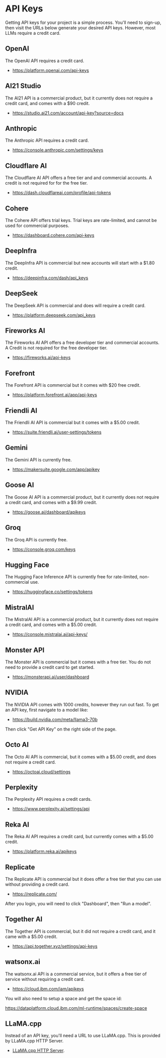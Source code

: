 # API Keys

Getting API keys for your project is a simple process. You'll need to sign-up, then visit the URLs below generate your desired API keys. However, most LLMs require a credit card.

## OpenAI

The OpenAI API requires a credit card.

- https://platform.openai.com/api-keys

## AI21 Studio

The AI21 API is a commercial product, but it currently does not require a credit card, and comes with a $90 credit.

- https://studio.ai21.com/account/api-key?source=docs

## Anthropic

The Anthropic API requires a credit card.

- https://console.anthropic.com/settings/keys

## Cloudflare AI

The Cloudflare AI API offers a free tier and and commercial accounts. A credit is not required for for the free tier.

- https://dash.cloudflareai.com/profile/api-tokens

## Cohere

The Cohere API offers trial keys. Trial keys are rate-limited, and cannot be used for commercial purposes.

- https://dashboard.cohere.com/api-keys

## DeepInfra

The DeepInfra API is commercial but new accounts will start with a $1.80 credit.

- https://deepinfra.com/dash/api_keys

## DeepSeek

The DeepSeek API is commercial and does will require a credit card.

- https://platform.deepseek.com/api_keys

## Fireworks AI

The Fireworks AI API offers a free developer tier and commercial accounts. A Credit is not required for the free developer tier.

- https://fireworks.ai/api-keys

## Forefront

The Forefront API is commercial but it comes with $20 free credit.

- https://platform.forefront.ai/app/api-keys

## Friendli AI

The Friendli AI API is commercial but it comes with a $5.00 credit.

- https://suite.friendli.ai/user-settings/tokens

## Gemini

The Gemini API is currently free.

- https://makersuite.google.com/app/apikey

## Goose AI

The Goose AI API is a commercial product, but it currently does not require a credit card, and comes with a $9.99 credit.

- https://goose.ai/dashboard/apikeys

## Groq

The Groq API is currently free.

- https://console.groq.com/keys

## Hugging Face

The Hugging Face Inference API is currently free for rate-limited, non-commercial use.

- https://huggingface.co/settings/tokens

## MistralAI

The MistralAI API is a commercial product, but it currently does not require a credit card, and comes with a $5.00 credit.

- https://console.mistralai.ai/api-keys/

## Monster API

The Monster API is commercial but it comes with a free tier. You do not need to provide a credit card to get started.

- https://monsterapi.ai/user/dashboard

## NVIDIA

The NVIDIA API comes with 1000 credits, however they run out fast. To get an API key, first navigate to a model like:

- https://build.nvidia.com/meta/llama3-70b

Then click "Get API Key" on the right side of the page.

## Octo AI

The Octo AI API is commercial, but it comes with a $5.00 credit, and does not require a credit card.

- https://octoai.cloud/settings

## Perplexity

The Perplexity API requires a credit cards.

- https://www.perplexity.ai/settings/api

## Reka AI

The Reka AI API requires a credit card, but currently comes with a $5.00 credit.

- https://platform.reka.ai/apikeys

## Replicate

The Replicate API is commercial but it does offer a free tier that you can use without providing a credit card.

- https://replicate.com/

After you login, you will need to click "Dashboard", then "Run a model".

## Together AI

The Together API is commercial, but it did not require a credit card, and it came with a $5.00 credit.

- https://api.together.xyz/settings/api-keys

## watsonx.ai

The watsonx.ai API is a commercial service, but it offers a free tier of service without requiring a credit card.

- https://cloud.ibm.com/iam/apikeys

You will also need to setup a space and get the space id:

https://dataplatform.cloud.ibm.com/ml-runtime/spaces/create-space

## LLaMA.cpp

Instead of an API key, you'll need a URL to use LLaMA.cpp. This is provided by LLaMA.cpp HTTP Server.

- [LLaMA.cpp HTTP Server](https://github.com/ggerganov/llama.cpp/tree/master/examples/server).
